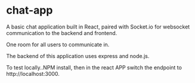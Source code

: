 # chat-app

A basic chat application built in React, paired with Socket.io for websocket communication to the backend and frontend.

One room for all users to communicate in.

The backend of this application uses express and node.js.

To test locally..NPM install, then in the react APP switch the endpoint to http://localhost:3000.
 

